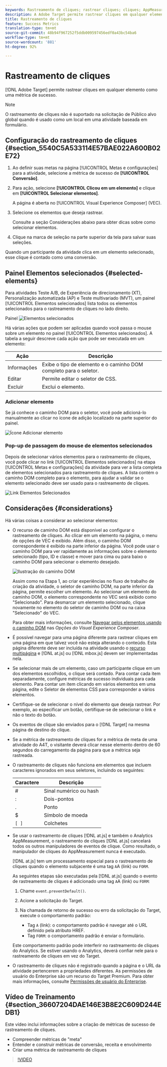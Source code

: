 ```yaml
---
keywords: Rastreamento de cliques; rastrear cliques; cliques; AppMeasurement
description: A Adobe Target permite rastrear cliques em qualquer elemento como uma métrica de sucesso.
title: Rastreamento de cliques
feature: Success Metrics
translation-type: tm+mt
source-git-commit: 48b94f967252f5ddb009597456edf0a43bc54ba6
workflow-type: tm+mt
source-wordcount: '881'
ht-degree: 92%

---
```



# Rastreamento de cliques

[!DNL Adobe Target] permite rastrear cliques em qualquer elemento como uma métrica de sucesso.

>[!NOTE]
>
>O rastreamento de cliques não é suportado na solicitação de Público alvo global quando é usado como um local em uma atividade baseada em formulário.

## Configuração do rastreamento de cliques {#section_5540C5A533114E57BAE022A600B02E72}

1. Ao definir suas metas na página [!UICONTROL Metas e configurações] para a atividade, selecione a métrica de sucesso de **[!UICONTROL Conversão]**.
1. Para ação, selecione **[!UICONTROL Clicou em um elemento]** e clique em **[!UICONTROL Selecionar elementos]**.

   A página é aberta no [!UICONTROL Visual Experience Composer] (VEC).

1. Selecione os elementos que deseja rastrear.

   Consulte a seção Considerações abaixo para obter dicas sobre como selecionar elementos.

1. Clique na marca de seleção na parte superior da tela para salvar suas seleções.

Quando um participante da atividade clica em um elemento selecionado, esse clique é contado como uma conversão.

## Painel Elementos selecionados {#selected-elements}

Para atividades Teste A/B, de Experiência de direcionamento (XT), Personalização automatizada (AP) e Teste multivariado (MVT), um painel [!UICONTROL Elementos selecionados] lista todos os elementos selecionados para o rastreamento de cliques no lado direito.

Painel ![Elementos selecionados](/help/c-activities/r-success-metrics/assets/selected-elements.png)

Há várias ações que podem ser aplicadas quando você passa o mouse sobre um elemento no painel [!UICONTROL Elementos selecionados]. A tabela a seguir descreve cada ação que pode ser executada em um elemento:

| Ação | Descrição |
| --- | --- |
| Informações | Exibe o tipo de elemento e o caminho DOM completo para o seletor. |
| Editar | Permite editar o seletor de CSS. |
| Excluir | Exclui o elemento. |

### Adicionar elemento

Se já conhece o caminho DOM para o seletor, você pode adicioná-lo manualmente ao clicar no ícone de adição localizado na parte superior do painel.

![Ícone Adicionar elemento](/help/c-activities/r-success-metrics/assets/add-element.png)

### Pop-up de passagem do mouse de elementos selecionados

Depois de selecionar vários elementos para o rastreamento de cliques, você pode clicar no link [!UICONTROL Elementos selecionados] na etapa [!UICONTROL Metas e configurações] da atividade para ver a lista completa de elementos selecionados para rastreamento de cliques. A lista contém o caminho DOM completo para o elemento, para ajudar a validar se o elemento selecionado deve ser usado para o rastreamento de cliques.

![Link Elementos Selecionados](/help/c-activities/r-success-metrics/assets/elements-selected-link.png)

## Considerações {#considerations}

Há várias coisas a considerar ao selecionar elementos:

* O recurso de caminho DOM está disponível ao configurar o rastreamento de cliques. Ao clicar em um elemento na página, o menu de opções de VEC é exibido. Além disso, o caminho DOM correspondente é exibido na parte inferior da página. Você pode usar o caminho DOM para ver rapidamente as informações sobre o elemento selecionado (tipo, ID e classe) e mover para cima ou para baixo o caminho DOM para selecionar o elemento desejado.

   ![Ilustração do caminho DOM](/help/c-activities/r-success-metrics/assets/click-tracking-dom.png)

   Assim como na Etapa 1, ao criar experiências no fluxo de trabalho de criação da atividade, o seletor de caminho DOM, na parte inferior da página, permite escolher um elemento. Ao selecionar um elemento do caminho DOM, o elemento correspondente no VEC será exibido como &quot;Selecionado&quot;. Para desmarcar um elemento selecionado, clique novamente no elemento do seletor de caminho DOM ou na caixa &quot;Selecionado&quot; do VEC.

   Para obter mais informações, consulte [Navegar pelos elementos usando o caminho DOM](/help/c-experiences/c-visual-experience-composer/viztarget-options.md#dom-path) nas *Opções do Visual Experience Composer*.

* É possível navegar para uma página diferente para rastrear cliques em uma página em que talvez você não esteja alterando o conteúdo. Esta página diferente deve ser incluída na atividade usando o  [recurso multipágina](/help/c-experiences/c-visual-experience-composer/multipage-activity.md#concept_277E096063E14813AC5D8EDFA1D2ED48) e [!DNL at.js] ou [!DNL mbox.js] devem ser implementadas nela.
* Se selecionar mais de um elemento, caso um participante clique em um dos elementos escolhidos, o clique será contado. Para contar cada item separadamente, configure métricas de sucesso individuais para cada elemento. Para contar um item clicando em vários elementos em uma página, edite o Seletor de elementos CSS para corresponder a vários elementos.
* Certifique-se de selecionar o nível do elemento que deseja rastrear. Por exemplo, ao especificar um botão, certifique-se de selecionar o link e não o texto do botão.
* Os eventos de clique são enviados para o [!DNL Target] na mesma página de destino do clique.
* Se a métrica de rastreamento de cliques for a métrica de meta de uma atividade do A4T, o visitante deverá clicar nesse elemento dentro de 60 segundos do carregamento da página para que a métrica seja rastreada.
* O rastreamento de cliques não funciona em elementos que incluem caracteres ignorados em seus seletores, incluindo os seguintes:

   | Caractere | Descrição |
   |---|---|
   | # | Sinal numérico  ou hash |
   | : | Dois-pontos |
   | . | Ponto |
   | $ | Símbolo de moeda |
   | `[ ]` | Colchetes |

* Se usar o rastreamento de cliques [!DNL at.js] e também o Analytics AppMeasurement, o rastreamento de cliques [!DNL at.js] cancelará todos os outros manipuladores de eventos de clique. Como resultado, o manipulador de cliques do AppMeasurement nunca é executado.

   [!DNL at.js] tem um processamento especial para o rastreamento de cliques quando o elemento subjacente é uma tag `A`A (link) ou `FORM`.

   As seguintes etapas são executadas pela [!DNL at.js] quando o evento de rastreamento de cliques é adicionado uma tag `A`A (link) ou `FORM`:

   1. Chame `event.preventDefault()`.

   1. Acione a solicitação do Target.

   1. Na chamada de retorno de sucesso ou erro da solicitação do Target, execute o comportamento padrão:

      * Tag `A` (link): o comportamento padrão é navegar até o URL definido pela atributo HREF.
      * Tag `FORM`: o comportamento padrão é enviar o formulário.

   Este comportamento padrão pode interferir no rastreamento de cliques do Analytics. Se estiver usando o Analytics, deverá confiar nele para o rastreamento de cliques em vez do Target.

* O rastreamento de cliques não é registrado quando a página e o URL da atividade pertencerem a propriedades diferentes. As permissões de usuário do Enterprise são um recurso do Target Premium. Para obter mais informações, consulte [Permissões de usuário do Enterprise](/help/administrating-target/c-user-management/property-channel/property-channel.md).

## Vídeo de Treinamento {#section_36607204DAE146E3B8E2C609D244EDB1}

Este vídeo inclui informações sobre a criação de métricas de sucesso de rastreamento de cliques.

* Compreender métricas de &quot;meta&quot;
* Entender e construir métricas de conversão, receita e envolvimento
* Criar uma métrica de rastreamento de cliques

>[!VIDEO](https://video.tv.adobe.com/v/17380)